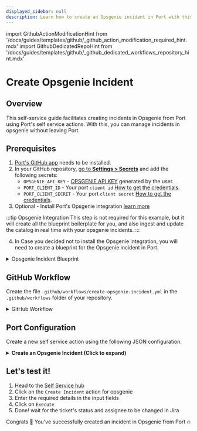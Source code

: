 ```yaml
---
displayed_sidebar: null
description: Learn how to create an Opsgenie incident in Port with this guide, ensuring rapid response and effective incident management.
---
```


import GithubActionModificationHint from '/docs/guides/templates/github/_github_action_modification_required_hint.mdx'
import GithubDedicatedRepoHint from '/docs/guides/templates/github/_github_dedicated_workflows_repository_hint.mdx'

# Create Opsgenie Incident

## Overview
This self-service guide facilitates creating incidents in Opsgenie from Port using Port's self service actions. With this, you can manage incidents in opsgenie without leaving Port.

## Prerequisites
1. [Port's GitHub app](https://github.com/apps/getport-io) needs to be installed.
2. In your GitHub repository, [go to **Settings > Secrets**](https://docs.github.com/en/actions/security-guides/using-secrets-in-github-actions#creating-secrets-for-a-repository) and add the following secrets:
   - `OPSGENIE_API_KEY` - [OPSGENIE API KEY](https://getport-test.app.opsgenie.com/settings/api-key-management) generated by the user.
   - `PORT_CLIENT_ID` - Your port `client id` [How to get the credentials](https://docs.port.io/build-your-software-catalog/sync-data-to-catalog/api/#find-your-port-credentials).
   - `PORT_CLIENT_SECRET` - Your port `client secret` [How to get the credentials](https://docs.port.io/build-your-software-catalog/sync-data-to-catalog/api/#find-your-port-credentials).
3. Optional - Install Port's Opsgenie integration [learn more](https://docs.port.io/build-your-software-catalog/sync-data-to-catalog/incident-management/opsgenie)

  :::tip Opsgenie Integration
  This step is not required for this example, but it will create all the blueprint boilerplate for you, and also ingest and update the catalog in real time with your opsgenie incidents.
  :::

4. In Case you decided not to install the Opsgenie integration, you will need to create a blueprint for the Opsgenie incident in Port.

<details>
<summary> Opsgenie Incident Blueprint </summary>

```json showLineNumbers
{
  "identifier": "opsGenieIncident",
  "description": "This blueprint represents an OpsGenie incident in our software catalog",
  "title": "OpsGenie Incident",
  "icon": "OpsGenie",
  "schema": {
    "properties": {
      "description": {
        "title": "Description",
        "type": "string"
      },
      "status": {
        "type": "string",
        "title": "Status",
        "enum": ["closed", "open", "resolved"],
        "enumColors": {
          "closed": "blue",
          "open": "red",
          "resolved": "green"
        },
        "description": "The status of the incident"
      },
      "url": {
        "type": "string",
        "format": "url",
        "title": "URL"
      },
      "tags": {
        "type": "array",
        "items": {
          "type": "string"
        },
        "title": "Tags"
      },
      "responders": {
        "type": "array",
        "title": "Responders",
        "description": "Responders to the alert"
      },
      "priority": {
        "type": "string",
        "title": "Priority"
      },
      "createdAt": {
        "title": "Create At",
        "type": "string",
        "format": "date-time"
      },
      "updatedAt": {
        "title": "Updated At",
        "type": "string",
        "format": "date-time"
      }
    },
    "required": []
  },
  "mirrorProperties": {},
  "calculationProperties": {},
  "relations": {
    "services": {
      "title": "Impacted Services",
      "target": "opsGenieService",
      "many": true,
      "required": false
    }
  }
}
```
</details>

## GitHub Workflow

Create the file `.github/workflows/create-opsgenie-incident.yml` in the `.github/workflows` folder of your repository.

<GithubDedicatedRepoHint/>

<details>
<summary>GitHub Workflow</summary>

```yaml showLineNumbers title="create-opsgenie-incident.yml"
name: Create Opsgenie Incident

on:
  workflow_dispatch:
    inputs:
      message:
        type: string
        required: true
      description:
        type: string
        required: false
      responders:
        type: string
        required: false
      tags:
        type: string
        required: false
      details:
        type: string
        required: false
      priority:
        required: false
        type: string
      note:
        required: false
        type: string
      impactedServices:
        required: false
        type: string
      notifyStakeholders:
        required: false
        type: boolean
      port_context:
        required: true
        description: includes blueprint, run ID, and entity identifier from Port.

jobs:
  create-entity-in-port-and-update-run:
    runs-on: ubuntu-latest
    steps:
      - name: Inform start of Opsgenie incident creation
        uses: port-labs/port-github-action@v1
        with:
          clientId: ${{ secrets.PORT_CLIENT_ID }}
          clientSecret: ${{ secrets.PORT_CLIENT_SECRET }}
          baseUrl: https://api.getport.io
          operation: PATCH_RUN
          runId: ${{fromJson(inputs.port_context).run_id}}
          logMessage: Starting request to create Opsgenie incident
      
      - name: Create a Opsgenie incident
        uses: fjogeleit/http-request-action@v1
        with:
          url: "https://api.opsgenie.com/v1/incidents/create"
          method: "POST"
          customHeaders: '{"Content-Type": "application/json", "Authorization": "GenieKey ${{ secrets.OPSGENIE_API_KEY }}"}'
          data: '{"message": "${{ inputs.message }}", "description": "${{ inputs.description }}", "responders": ${{ inputs.responders }}, "tags": ${{ inputs.tags }}, "details": ${{ inputs.details }}, "priority": "${{ inputs.priority }}", "note": "${{ inputs.note }}", "impactedServices": ${{ inputs.impactedServices }}, "notifyStakeholders": ${{ inputs.notifyStakeholders }}}'

      - name: Inform completion of Opsgenie incident creation
        uses: port-labs/port-github-action@v1
        with:
          clientId: ${{ secrets.PORT_CLIENT_ID }}
          clientSecret: ${{ secrets.PORT_CLIENT_SECRET }}
          baseUrl: https://api.getport.io
          operation: PATCH_RUN
          runId: ${{fromJson(inputs.port_context).run_id}}
          logMessage: Finished request to create Opsgenie incident
```
</details>

## Port Configuration

Create a new self service action using the following JSON configuration.

<details>
<summary><b>Create an Opsgenie Incident (Click to expand)</b></summary>

<GithubActionModificationHint/>

```json showLineNumbers
{
  "identifier": "opsGenieIncident_create_incident",
  "title": "Create Incident",
  "icon": "OpsGenie",
  "description": "Triggers Opsgenie incident",
  "trigger": {
    "type": "self-service",
    "operation": "CREATE",
    "userInputs": {
      "properties": {
        "message": {
          "icon": "OpsGenie",
          "title": "Message",
          "description": "Message of the incident",
          "type": "string",
          "maxLength": 130
        },
        "description": {
          "title": "Description",
          "description": "Description field of the incident that is generally used to provide a detailed information about the incident.",
          "type": "string",
          "icon": "OpsGenie",
          "maxLength": 15000
        },
        "responders": {
          "items": {
            "type": "object"
          },
          "title": "Responders",
          "description": "Teams/users that the incident is routed to via notifications. type field is mandatory for each item, where possible values are team, user.",
          "type": "array",
          "icon": "OpsGenie"
        },
        "tags": {
          "items": {
            "type": "string",
            "maxLength": 50
          },
          "title": "Tags",
          "description": "Tags of the incident.",
          "type": "array",
          "icon": "OpsGenie"
        },
        "details": {
          "title": "Details",
          "description": "Map of key-value pairs to use as custom properties of the incident.",
          "type": "object",
          "icon": "OpsGenie"
        },
        "priority": {
          "title": "Priority",
          "icon": "OpsGenie",
          "description": "Priority level of the incident. Possible values are P1, P2, P3, P4 and P5. Default value is P3.",
          "type": "string",
          "default": "P3",
          "enum": [
            "P1",
            "P2",
            "P3",
            "P4",
            "P5"
          ],
          "enumColors": {
            "P1": "lightGray",
            "P2": "lightGray",
            "P3": "lightGray",
            "P4": "lightGray",
            "P5": "lightGray"
          }
        },
        "note": {
          "icon": "OpsGenie",
          "title": "Note",
          "description": "Additional note that is added while creating the incident.",
          "type": "string",
          "maxLength": 25000
        },
        "impactedServices": {
          "title": "Impacted Services",
          "description": "Services on which incident will be created.",
          "icon": "OpsGenie",
          "type": "array",
          "items": {
            "type": "string",
            "format": "entity",
            "blueprint": "opsGenieService"
          }
        },
        "notifyStakeholders": {
          "icon": "OpsGenie",
          "title": "Notify Stakeholders",
          "description": "Indicate whether stakeholders are notified or not. Default value is false.",
          "type": "boolean",
          "default": false
        }
      },
      "required": [
        "message"
      ],
      "order": [
        "message",
        "description",
        "responders",
        "tags",
        "details",
        "priority",
        "note",
        "impactedServices",
        "notifyStakeholders"
      ]
    },
    "blueprintIdentifier": "opsGenieIncident"
  },
  "invocationMethod": {
    "type": "GITHUB",
    "org": "<GITHUB_ORG>",
    "repo": "<GITHUB_REPO>",
    "workflow": "trigger-opsgenie-incident.yml",
    "workflowInputs": {
      "message": "{{.inputs.\"message\"}}",
      "description": "{{.inputs.\"description\"}}",
      "responders": "{{.inputs.\"responders\"}}",
      "tags": "{{.inputs.\"tags\"}}",
      "details": "{{.inputs.\"details\"}}",
      "priority": "{{.inputs.\"priority\"}}",
      "note": "{{.inputs.\"note\"}}",
      "impactedServices": "{{.inputs.\"impactedServices\"}}",
      "notifyStakeholders": "{{.inputs."notifyStakeholders"}}",
      "port_context": {
        "blueprint": "{{.action.blueprint}}",
        "entity": "{{.entity.identifier}}",
        "run_id": "{{.run.id}}"
      }
    },
    "reportWorkflowStatus": true
  },
  "requiredApproval": false,
  "publish": true
}
```
</details>

## Let's test it!

1. Head to the [Self Service hub](https://app.getport.io/self-serve)
2. Click on the `Create Incident` action for opsgenie
5. Enter the required details in the input fields
6. Click on `Execute`
7. Done! wait for the ticket's status and assignee to be changed in Jira

Congrats 🎉 You've successfully created an incident in Opsgenie from Port 🔥
